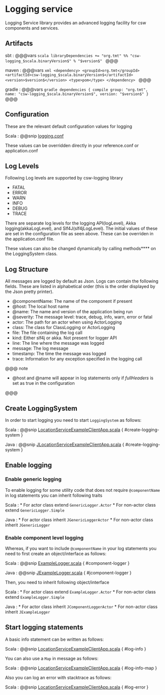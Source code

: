 # Logging service

Logging Service library provides an advanced logging facility for csw components and services. 
    
## Artifacts

sbt
:   @@@vars
    ```scala
    libraryDependencies += "org.tmt" %% "csw-logging_$scala.binaryVersion$" % "$version$"
    ```
    @@@

maven
:   @@@vars
    ```xml
    <dependency>
     <groupId>org.tmt</groupId>
     <artifactId>csw-logging_$scala.binaryVersion$</artifactId>
     <version>$version$</version>
     <type>pom</type>
    </dependency>
    ```
    @@@

gradle
:   @@@vars
    ```gradle
    dependencies {
      compile group: "org.tmt", name: "csw-logging_$scala.binaryVersion$", version: "$version$"
    }
    ```
    @@@
    
    
## Configuration

These are the relevant default configuration values for logging

Scala
:   @@snip [logging.conf](../../../../csw-logging/src/main/resources/logging.conf)

These values can be overridden directly in your reference.conf or application.conf

## Log Levels

Following Log levels are supported by csw-logging library

* FATAL
* ERROR
* WARN
* INFO
* DEBUG
* TRACE

There are separate log levels for the logging API(logLevel), Akka logging(akkaLogLevel), and Slf4J(slf4jLogLevel). The initial values of these are set in the configuration file as seen above. These can be overriden in the application.conf file.

These values can also be changed dynamically by calling methods**** on the LoggingSystem class.

## Log Structure
All messages are logged by default as Json. Logs can contain the following fields. These are listed in alphabetical order (this is the order displayed by the Json pretty printer).

* @componentName: The name of the component if present
* @host: The local host name
* @name: The name and version of the application being run
* @severity: The message level: trace, debug, info, warn, error or fatal
* actor: The path for an actor when using ActorLogging
* class: The class for ClassLogging or ActorLogging
* file: The file containing the log call
* kind: Either slf4j or akka. Not present for logger API
* line: The line where the message was logged
* message: The log message
* timestamp: The time the message was logged
* trace: Information for any exception specified in the logging call



@@@ note

* @host and @name will appear in log statements only if _fullHeaders_ is set as true in the configuration

@@@

## Create LoggingSystem

In order to start logging you need to start `LoggingSystem` as follows:

Scala
:   @@snip [LocationServiceExampleClientApp.scala](../../../../examples/src/main/scala/csw/services/location/LocationServiceExampleClientApp.scala) { #create-logging-system }

Java
:   @@snip [JLocationServiceExampleClientApp.scala](../../../../examples/src/main/java/csw/services/location/JLocationServiceExampleClient.java) { #create-logging-system }


## Enable logging

### Enable generic logging
To enable logging for some utility code that does not require `@componentName` in log statements you can inherit following traits

Scala
:   * For actor class extend `GenericLogger.Actor`
    * For non-actor class extend `GenericLogger.Simple`

Java
:   * For actor class inherit `JGenericLoggerActor`
    * For non-actor class inherit `JGenericLogger`


### Enable component level logging
Whereas, if you want to include `@componentName` in your log statements you need to first create an object/interface as follows:

Scala
:   @@snip [ExampleLogger.scala](../../../../examples/src/main/scala/csw/services/commons/ExampleLogger.scala) { #component-logger }

Java
:   @@snip [JExampleLogger.scala](../../../../examples/src/main/java/csw/services/commons/JExampleLogger.java) { #jcomponent-logger }

Then, you need to inherit following object/interface

Scala
:   * For actor class extend `ExampleLogger.Actor`
    * For non-actor class extend `ExampleLogger.Simple`
    
Java
:   * For actor class inherit `JComponentLoggerActor`
    * For non-actor class inherit `JExampleLogger`

## Start logging statements

A basic info statement can be written as follows:

Scala
:   @@snip [LocationServiceExampleClientApp.scala](../../../../examples/src/main/scala/csw/services/location/LocationServiceExampleClientApp.scala) { #log-info }

You can also use a `Map` in message as follows:

Scala
 :   @@snip [LocationServiceExampleClientApp.scala](../../../../examples/src/main/scala/csw/services/location/LocationServiceExampleClientApp.scala) { #log-info-map }
 
Also you can log an error with stacktrace as follows:
 
Scala
  :   @@snip [LocationServiceExampleClientApp.scala](../../../../examples/src/main/scala/csw/services/location/LocationServiceExampleClientApp.scala) { #log-error }
  
  
  




